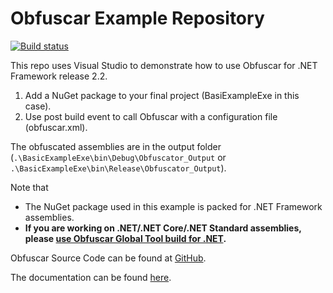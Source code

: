 Obfuscar Example Repository
===========================

[![Build status](https://img.shields.io/appveyor/ci/lextm/obfuscar-example/master.svg?label=appveyor&style=flat-square)](https://ci.appveyor.com/project/lextm/obfuscar-example)

This repo uses Visual Studio to demonstrate how to use Obfuscar for .NET Framework release 2.2.

1. Add a NuGet package to your final project (BasiExampleExe in this case).
2. Use post build event to call Obfuscar with a configuration file (obfuscar.xml).

The obfuscated assemblies are in the output folder (`.\BasicExampleExe\bin\Debug\Obfuscator_Output` or `.\BasicExampleExe\bin\Release\Obfuscator_Output`).

Note that

* The NuGet package used in this example is packed for .NET Framework assemblies.
* **If you are working on .NET/.NET Core/.NET Standard assemblies, please [use Obfuscar Global Tool build for .NET](https://docs.lextudio.com/obfuscar/getting-started/basics#net-core-global-tools).**

Obfuscar Source Code can be found at [GitHub](https://github.com/obfuscar/obfuscar/).

The documentation can be found [here](http://docs.obfuscar.com/).
